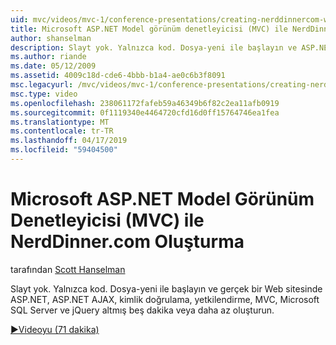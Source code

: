 ```yaml
---
uid: mvc/videos/mvc-1/conference-presentations/creating-nerddinnercom-with-microsoft-aspnet-model-view-controller-mvc
title: Microsoft ASP.NET Model görünüm denetleyicisi (MVC) ile NerdDinner.com oluşturma | Microsoft Docs
author: shanselman
description: Slayt yok. Yalnızca kod. Dosya-yeni ile başlayın ve ASP.NET, ASP.NET AJAX, kimlik doğrulaması, yetkilendirme, MVC, Microsoft SQL Server ile gerçek bir Web sitesi oluşturma ve...
ms.author: riande
ms.date: 05/12/2009
ms.assetid: 4009c18d-cde6-4bbb-b1a4-ae0c6b3f8091
msc.legacyurl: /mvc/videos/mvc-1/conference-presentations/creating-nerddinnercom-with-microsoft-aspnet-model-view-controller-mvc
msc.type: video
ms.openlocfilehash: 238061172fafeb59a46349b6f82c2ea11afb0919
ms.sourcegitcommit: 0f1119340e4464720cfd16d0ff15764746ea1fea
ms.translationtype: MT
ms.contentlocale: tr-TR
ms.lasthandoff: 04/17/2019
ms.locfileid: "59404500"
---
```

# <a name="creating-nerddinnercom-with-microsoft-aspnet-model-view-controller-mvc"></a>Microsoft ASP.NET Model Görünüm Denetleyicisi (MVC) ile NerdDinner.com Oluşturma

tarafından [Scott Hanselman](https://github.com/shanselman)

Slayt yok. Yalnızca kod. Dosya-yeni ile başlayın ve gerçek bir Web sitesinde ASP.NET, ASP.NET AJAX, kimlik doğrulama, yetkilendirme, MVC, Microsoft SQL Server ve jQuery altmış beş dakika veya daha az oluşturun.

[&#9654;Videoyu (71 dakika)](https://channel9.msdn.com/Blogs/ASP-NET-Site-Videos/creating-nerddinnercom-with-microsoft-aspnet-model-view-controller-mvc)
